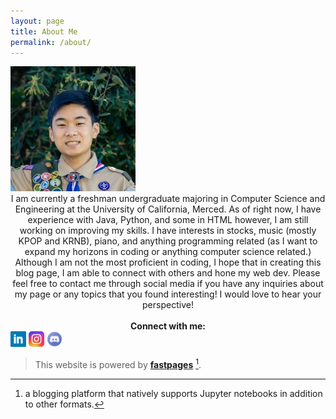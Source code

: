 ```yaml
---
layout: page
title: About Me
permalink: /about/
---
```

<style>
    div.container {
      display:inline-block;
    }
</style>

<div class="container">
  <img src="/images/1639620595159.jpg" class="center">
</div>

<div style="text-align: center">I am currently a freshman undergraduate majoring in Computer Science and Engineering at the University of California, Merced.
As of right now, I have experience with Java, Python, and some in HTML however, I am still working on improving my skills. I have interests
in stocks, music (mostly KPOP and KRNB), piano, and anything programming related (as I want to expand my horizons in coding or 
anything computer science related.) Although I am not the most proficient in coding, I hope that in creating this blog page,
I am able to connect with others and hone my web dev. Please feel free to contact me through social media if you have any inquiries about my page
or any topics that you found interesting! I would love to hear your perspective!</div> 

<br>
<div style="text-align: center"><b>Connect with me:</b></div>


<div class="container">
  <a href="https://www.linkedin.com/in/alberthoo/"><img src="/images/58e91afdeb97430e81906504.png" width="25" height="25" class="center"></a>
</div>
<div class="container">
  <a href="https://https://www.instagram.com/albrthoo/"><img src="/images/instagram-new-flat.png" width="25" height="25" class="center"></a>
</div>
<div class="container">
  <a href="https://www.discordapp.com/users/384835156503953410/"><img src="/images/discord-logo-logodownload-download-logotipos-1.png" width="25" height="25" class="center"></a>
</div>

<br>

> This website is powered by **[fastpages](https://github.com/fastai/fastpages)** [^1].

[^1]:a blogging platform that natively supports Jupyter notebooks in addition to other formats.
